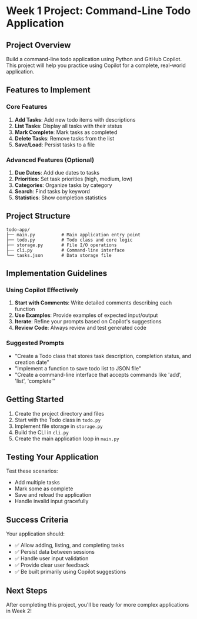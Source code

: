 # Week 1 Project: Command-Line Todo Application

## Project Overview
Build a command-line todo application using Python and GitHub Copilot. This project will help you practice using Copilot for a complete, real-world application.

## Features to Implement

### Core Features
1. **Add Tasks**: Add new todo items with descriptions
2. **List Tasks**: Display all tasks with their status
3. **Mark Complete**: Mark tasks as completed
4. **Delete Tasks**: Remove tasks from the list
5. **Save/Load**: Persist tasks to a file

### Advanced Features (Optional)
1. **Due Dates**: Add due dates to tasks
2. **Priorities**: Set task priorities (high, medium, low)
3. **Categories**: Organize tasks by category
4. **Search**: Find tasks by keyword
5. **Statistics**: Show completion statistics

## Project Structure
```
todo-app/
├── main.py          # Main application entry point
├── todo.py          # Todo class and core logic
├── storage.py       # File I/O operations
├── cli.py           # Command-line interface
└── tasks.json       # Data storage file
```

## Implementation Guidelines

### Using Copilot Effectively
1. **Start with Comments**: Write detailed comments describing each function
2. **Use Examples**: Provide examples of expected input/output
3. **Iterate**: Refine your prompts based on Copilot's suggestions
4. **Review Code**: Always review and test generated code

### Suggested Prompts
- "Create a Todo class that stores task description, completion status, and creation date"
- "Implement a function to save todo list to JSON file"
- "Create a command-line interface that accepts commands like 'add', 'list', 'complete'"

## Getting Started

1. Create the project directory and files
2. Start with the Todo class in `todo.py`
3. Implement file storage in `storage.py`
4. Build the CLI in `cli.py`
5. Create the main application loop in `main.py`

## Testing Your Application

Test these scenarios:
- Add multiple tasks
- Mark some as complete
- Save and reload the application
- Handle invalid input gracefully

## Success Criteria

Your application should:
- ✅ Allow adding, listing, and completing tasks
- ✅ Persist data between sessions
- ✅ Handle user input validation
- ✅ Provide clear user feedback
- ✅ Be built primarily using Copilot suggestions

## Next Steps

After completing this project, you'll be ready for more complex applications in Week 2!

